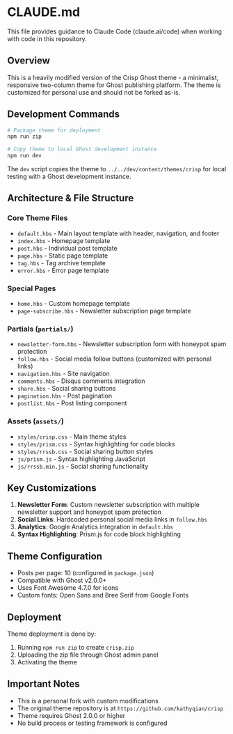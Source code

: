 # CLAUDE.md

This file provides guidance to Claude Code (claude.ai/code) when working with code in this repository.

## Overview

This is a heavily modified version of the Crisp Ghost theme - a minimalist, responsive two-column theme for Ghost publishing platform. The theme is customized for personal use and should not be forked as-is.

## Development Commands

```bash
# Package theme for deployment
npm run zip

# Copy theme to local Ghost development instance
npm run dev
```

The `dev` script copies the theme to `../../dev/content/themes/crisp` for local testing with a Ghost development instance.

## Architecture & File Structure

### Core Theme Files
- `default.hbs` - Main layout template with header, navigation, and footer
- `index.hbs` - Homepage template
- `post.hbs` - Individual post template
- `page.hbs` - Static page template
- `tag.hbs` - Tag archive template
- `error.hbs` - Error page template

### Special Pages
- `home.hbs` - Custom homepage template
- `page-subscribe.hbs` - Newsletter subscription page template

### Partials (`partials/`)
- `newsletter-form.hbs` - Newsletter subscription form with honeypot spam protection
- `follow.hbs` - Social media follow buttons (customized with personal links)
- `navigation.hbs` - Site navigation
- `comments.hbs` - Disqus comments integration
- `share.hbs` - Social sharing buttons
- `pagination.hbs` - Post pagination
- `postlist.hbs` - Post listing component

### Assets (`assets/`)
- `styles/crisp.css` - Main theme styles
- `styles/prism.css` - Syntax highlighting for code blocks
- `styles/rrssb.css` - Social sharing button styles
- `js/prism.js` - Syntax highlighting JavaScript
- `js/rrssb.min.js` - Social sharing functionality

## Key Customizations

1. **Newsletter Form**: Custom newsletter subscription with multiple newsletter support and honeypot spam protection
2. **Social Links**: Hardcoded personal social media links in `follow.hbs`
3. **Analytics**: Google Analytics integration in `default.hbs`
4. **Syntax Highlighting**: Prism.js for code block highlighting

## Theme Configuration

- Posts per page: 10 (configured in `package.json`)
- Compatible with Ghost v2.0.0+
- Uses Font Awesome 4.7.0 for icons
- Custom fonts: Open Sans and Bree Serif from Google Fonts

## Deployment

Theme deployment is done by:
1. Running `npm run zip` to create `crisp.zip`
2. Uploading the zip file through Ghost admin panel
3. Activating the theme

## Important Notes

- This is a personal fork with custom modifications
- The original theme repository is at `https://github.com/kathyqian/crisp`
- Theme requires Ghost 2.0.0 or higher
- No build process or testing framework is configured